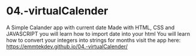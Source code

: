 # 04.-virtualCalender
A Simple Calander app with current date 
Made with HTML, CSS and JAVASCRIPT you will learn how to import date into your html
You will learn how to convert your integers into strings for months
visit the app here:
https://emmtekdev.github.io/04.-virtualCalender/

